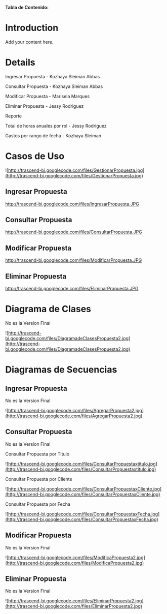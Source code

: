 **Tabla de Contenido:**



# Introduction #

Add your content here.


# Details #


Ingresar Propuesta - Kozhaya Sleiman Abbas

Consultar Propuesta - Kozhaya Sleiman Abbas

Modificar Propuesta - Marisela Marques

Eliminar Propuesta - Jessy Rodriguez


Reporte

Total de horas anuales por rol - Jessy Rodriguez

Gastos por rango de fecha - Kozhaya Sleiman


# Casos de Uso #


![http://trascend-bi.googlecode.com/files/GestionarPropuesta.jpg](http://trascend-bi.googlecode.com/files/GestionarPropuesta.jpg)

## **Ingresar Propuesta** ##

http://trascend-bi.googlecode.com/files/IngresarPropuesta.JPG

## **Consultar Propuesta** ##

http://trascend-bi.googlecode.com/files/ConsultarPropuesta.JPG


## **Modificar Propuesta** ##

http://trascend-bi.googlecode.com/files/ModificarPropuesta.JPG


## **Eliminar Propuesta** ##

http://trascend-bi.googlecode.com/files/EliminarPropuesta.JPG

# **Diagrama de Clases** #
No es la Version Final

![http://trascend-bi.googlecode.com/files/DiagramadeClasesPropuesta2.jpg](http://trascend-bi.googlecode.com/files/DiagramadeClasesPropuesta2.jpg)

# **Diagramas de Secuencias** #

## **Ingresar Propuesta** ##
No es la Version Final

![http://trascend-bi.googlecode.com/files/AgregarPropuesta2.jpg](http://trascend-bi.googlecode.com/files/AgregarPropuesta2.jpg)

## **Consultar Propuesta** ##

No es la Version Final


Consultar Propuesta por Titulo

![http://trascend-bi.googlecode.com/files/ConsultarPropuestaxtitulo.jpg](http://trascend-bi.googlecode.com/files/ConsultarPropuestaxtitulo.jpg)


Consultar Propuesta por Cliente

![http://trascend-bi.googlecode.com/files/ConsultarPropuestaxCliente.jpg](http://trascend-bi.googlecode.com/files/ConsultarPropuestaxCliente.jpg)


Consultar Propuesta por Fecha

![http://trascend-bi.googlecode.com/files/ConsultarPropuestaxFecha.jpg](http://trascend-bi.googlecode.com/files/ConsultarPropuestaxFecha.jpg)

## **Modificar Propuesta** ##
No es la Version Final

![http://trascend-bi.googlecode.com/files/ModificaPropuesta2.jpg](http://trascend-bi.googlecode.com/files/ModificaPropuesta2.jpg)

## **Eliminar Propuesta** ##
No es la Version Final

![http://trascend-bi.googlecode.com/files/EliminarPropuesta2.jpg](http://trascend-bi.googlecode.com/files/EliminarPropuesta2.jpg)